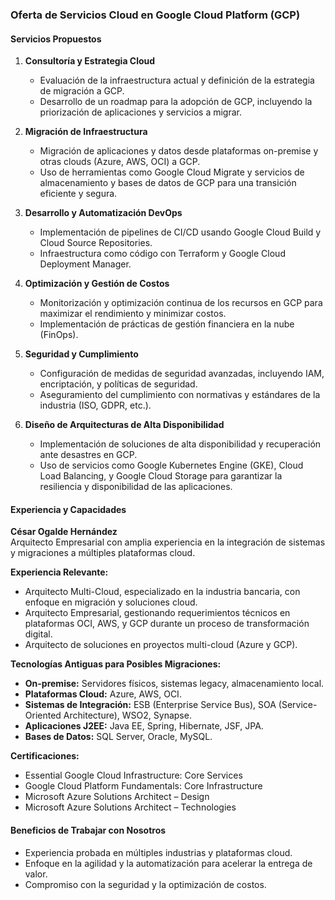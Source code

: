 ### **Oferta de Servicios Cloud en Google Cloud Platform (GCP)**

#### **Servicios Propuestos**

1. **Consultoría y Estrategia Cloud**
   - Evaluación de la infraestructura actual y definición de la estrategia de migración a GCP.
   - Desarrollo de un roadmap para la adopción de GCP, incluyendo la priorización de aplicaciones y servicios a migrar.

2. **Migración de Infraestructura**
   - Migración de aplicaciones y datos desde plataformas on-premise y otras clouds (Azure, AWS, OCI) a GCP.
   - Uso de herramientas como Google Cloud Migrate y servicios de almacenamiento y bases de datos de GCP para una transición eficiente y segura.

3. **Desarrollo y Automatización DevOps**
   - Implementación de pipelines de CI/CD usando Google Cloud Build y Cloud Source Repositories.
   - Infraestructura como código con Terraform y Google Cloud Deployment Manager.

4. **Optimización y Gestión de Costos**
   - Monitorización y optimización continua de los recursos en GCP para maximizar el rendimiento y minimizar costos.
   - Implementación de prácticas de gestión financiera en la nube (FinOps).

5. **Seguridad y Cumplimiento**
   - Configuración de medidas de seguridad avanzadas, incluyendo IAM, encriptación, y políticas de seguridad.
   - Aseguramiento del cumplimiento con normativas y estándares de la industria (ISO, GDPR, etc.).

6. **Diseño de Arquitecturas de Alta Disponibilidad**
   - Implementación de soluciones de alta disponibilidad y recuperación ante desastres en GCP.
   - Uso de servicios como Google Kubernetes Engine (GKE), Cloud Load Balancing, y Google Cloud Storage para garantizar la resiliencia y disponibilidad de las aplicaciones.

#### **Experiencia y Capacidades**

**César Ogalde Hernández**  
Arquitecto Empresarial con amplia experiencia en la integración de sistemas y migraciones a múltiples plataformas cloud.

**Experiencia Relevante:**
- Arquitecto Multi-Cloud, especializado en la industria bancaria, con enfoque en migración y soluciones cloud.
- Arquitecto Empresarial, gestionando requerimientos técnicos en plataformas OCI, AWS, y GCP durante un proceso de transformación digital.
- Arquitecto de soluciones en proyectos multi-cloud (Azure y GCP).

**Tecnologías Antiguas para Posibles Migraciones:**
- **On-premise:** Servidores físicos, sistemas legacy, almacenamiento local.
- **Plataformas Cloud:** Azure, AWS, OCI.
- **Sistemas de Integración:** ESB (Enterprise Service Bus), SOA (Service-Oriented Architecture), WSO2, Synapse.
- **Aplicaciones J2EE:** Java EE, Spring, Hibernate, JSF, JPA.
- **Bases de Datos:** SQL Server, Oracle, MySQL.

**Certificaciones:**
- Essential Google Cloud Infrastructure: Core Services
- Google Cloud Platform Fundamentals: Core Infrastructure
- Microsoft Azure Solutions Architect – Design
- Microsoft Azure Solutions Architect – Technologies

#### **Beneficios de Trabajar con Nosotros**
- Experiencia probada en múltiples industrias y plataformas cloud.
- Enfoque en la agilidad y la automatización para acelerar la entrega de valor.
- Compromiso con la seguridad y la optimización de costos.

